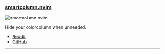 <h3 id="smartcolumn.nvim">
  <a href="#smartcolumn.nvim">
    <span class="icon-text">
      <span class="icon">
        <i class="fa-solid fa-book"></i>
      </span>
    </span>
    <span>smartcolumn.nvim</span>
  </a>
</h3>

![smartcolumn.nvim](https://user-images.githubusercontent.com/74842863/219844450-37d96fe1-d15d-4aaf-ae57-1c6ce66d8cbc.gif)

Hide your colorcolumn when unneeded. 

- [Reddit](https://www.reddit.com/r/neovim/comments/115eumy/smartcolumnnvim_a_neovim_plugin_hiding_your/?utm_source=share&utm_medium=web2x&context=3)
- [GitHub](https://github.com/m4xshen/smartcolumn.nvim)

---
